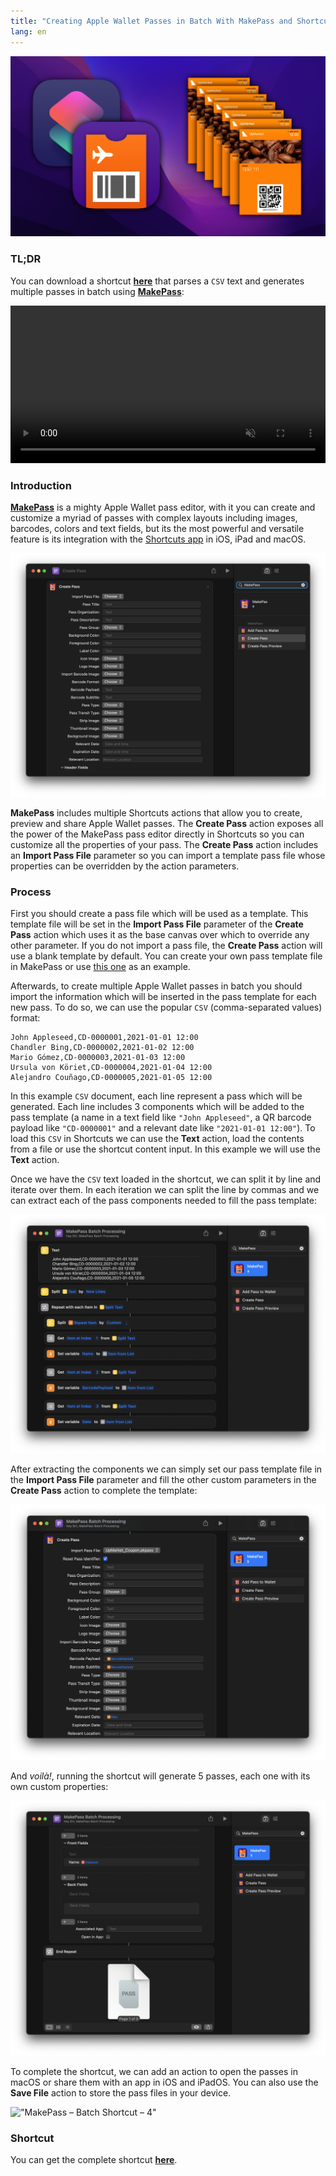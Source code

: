 ```yaml
---
title: "Creating Apple Wallet Passes in Batch With MakePass and Shortcuts"
lang: en
---
```


!["MakePass – Pass Batch"](/media/2021/11/makepass-batch-header.png)

### TL;DR

You can download a shortcut [**here**][shortcut-url] that parses a `CSV` text and generates multiple passes in batch using [**MakePass**][makepass]:

<video autoplay loop playsinline muted style="width: 100%;" src="/media/2021/11/makepass-batch-shortcut-demo.mp4"></video>

### Introduction

[**MakePass**][makepass] is a mighty Apple Wallet pass editor, with it you can create and customize a myriad of passes with complex layouts including images, barcodes, colors and text fields, but its the most powerful and versatile feature is its integration with the [Shortcuts app](https://support.apple.com/guide/shortcuts/welcome/ios) in iOS, iPad and macOS.

!["MakePass – “Create Pass” Action"](/media/2021/11/makepass-batch-create-pass-action.png)

**MakePass** includes multiple Shortcuts actions that allow you to create, preview and share Apple Wallet passes. The **Create Pass** action exposes all the power of the MakePass pass editor directly in Shortcuts so you can customize all the properties of your pass. The **Create Pass** action includes an **Import Pass File** parameter so you can import a template pass file whose properties can be overridden by the action parameters.

### Process

First you should create a pass file which will be used as a template. This template file will be set in the **Import Pass File** parameter of the **Create Pass** action which uses it as the base canvas over which to override any other parameter. If you do not import a pass file, the **Create Pass** action will use a blank template by default. You can create your own pass template file in MakePass or use [this one](/resources/downloads/UpMarket_Coupon.pkpass.zip) as an example.

Afterwards, to create multiple Apple Wallet passes in batch you should import the information which will be inserted in the pass template for each new pass. To do so, we can use the popular `CSV` (comma-separated values) format:

```csv
John Appleseed,CD-0000001,2021-01-01 12:00
Chandler Bing,CD-0000002,2021-01-02 12:00
Mario Gómez,CD-0000003,2021-01-03 12:00
Ursula von Köriet,CD-0000004,2021-01-04 12:00
Alejandro Couñago,CD-0000005,2021-01-05 12:00
```

In this example `CSV` document, each line represent a pass which will be generated. Each line includes 3 components which will be added to the pass template (a name in a text field like `"John Appleseed"`, a QR barcode payload like `"CD-0000001"` and a relevant date like `"2021-01-01 12:00"`). To load this `CSV` in Shortcuts we can use the **Text** action, load the contents from a file or use the shortcut content input. In this example we will use the **Text** action.

Once we have the `CSV` text loaded in the shortcut, we can split it by line and iterate over them. In each iteration we can split the line by commas and we can extract each of the pass components needed to fill the pass template:

!["MakePass – Batch Shortcut – 1"](/media/2021/11/makepass-batch-shortcut-1.png)

After extracting the components we can simply set our pass template file in the **Import Pass File** parameter and fill the other custom parameters in the **Create Pass** action to complete the template:

!["MakePass – Batch Shortcut – 2"](/media/2021/11/makepass-batch-shortcut-2.png)

And _voilà!_, running the shortcut will generate 5 passes, each one with its own custom properties:

!["MakePass – Batch Shortcut – 3"](/media/2021/11/makepass-batch-shortcut-3.png)

To complete the shortcut, we can add an action to open the passes in macOS or share them with an app in iOS and iPadOS. You can also use the **Save File** action to store the pass files in your device.

!["MakePass – Batch Shortcut – 4"](/media/2021/11/makepass-batch-shortcut-4.png)

### Shortcut

You can get the complete shortcut [**here**][shortcut-url].

[makepass]: https://pvieito.com/apps?redirect=makepass&utm_campaign=pvieito-post-makepass-batch#app-makepass
[shortcut-url]: https://www.icloud.com/shortcuts/ccf22b148d6b40e3b211c412efea7958
